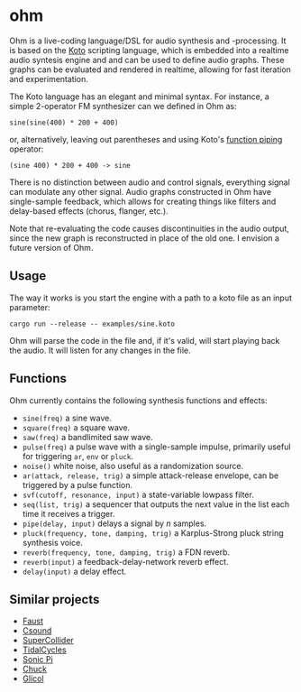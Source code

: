 # ohm

Ohm is a live-coding language/DSL for audio synthesis and -processing. It is based on the [Koto](https://koto.dev/) scripting language, which is embedded into a realtime audio syntesis engine and and can be used to define audio graphs. These graphs can be evaluated and rendered in realtime, allowing for fast iteration and experimentation.

The Koto language has an elegant and minimal syntax. For instance, a simple 2-operator FM synthesizer can we defined in Ohm as:

```
sine(sine(400) * 200 + 400)
```

or, alternatively, leaving out parentheses and using Koto's [function piping](https://koto.dev/docs/0.15/language/#function-piping) operator:

```
(sine 400) * 200 + 400 -> sine
```


There is no distinction between audio and control signals, everything signal can modulate any other signal. Audio graphs constructed in Ohm have single-sample feedback, which allows for creating things like filters and delay-based effects (chorus, flanger, etc.).

Note that re-evaluating the code causes discontinuities in the audio output, since the new graph is reconstructed in place of the old one. I envision a future version of Ohm.

## Usage

The way it works is you start the engine with a path to a koto file as an input parameter:

```
cargo run --release -- examples/sine.koto
```

Ohm will parse the code in the file and, if it's valid, will start playing back the audio. It will listen for any changes in the file.

## Functions

Ohm currently contains the following synthesis functions and effects:

- `sine(freq)` a sine wave.
- `square(freq)` a square wave.
- `saw(freq)` a bandlimited saw wave.
- `pulse(freq)` a pulse wave with a single-sample impulse, primarily useful for triggering `ar`, `env` or `pluck`.
- `noise()` white noise, also useful as a randomization source.
- `ar(attack, release, trig)` a simple attack-release envelope, can be triggered by a pulse function.
- `svf(cutoff, resonance, input)` a state-variable lowpass filter.
- `seq(list, trig)` a sequencer that outputs the next value in the list each time it receives a trigger.
- `pipe(delay, input)` delays a signal by *n* samples.
- `pluck(frequency, tone, damping, trig)` a Karplus-Strong pluck string synthesis voice.
- `reverb(frequency, tone, damping, trig)` a FDN reverb.
- `reverb(input)` a feedback-delay-network reverb effect.
- `delay(input)` a delay effect.

## Similar projects
- [Faust](https://faust.grame.fr/)
- [Csound](https://csound.com/)
- [SuperCollider](https://supercollider.github.io/)
- [TidalCycles](https://tidalcycles.org/)
- [Sonic Pi](https://sonic-pi.net/)
- [Chuck](http://chuck.stanford.edu/)
- [Glicol](https://glicol.org/)
